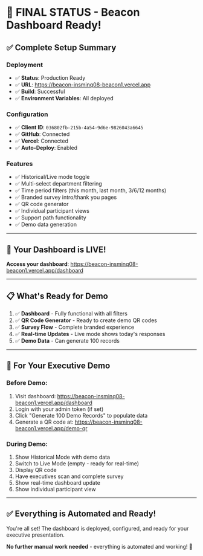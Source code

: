 # 🎉 FINAL STATUS - Beacon Dashboard Ready!

## ✅ Complete Setup Summary

### Deployment
- ✅ **Status**: Production Ready
- ✅ **URL**: https://beacon-insminq08-beacon1.vercel.app
- ✅ **Build**: Successful
- ✅ **Environment Variables**: All deployed

### Configuration
- ✅ **Client ID**: `036802fb-215b-4a54-9d6e-9826043a6645`
- ✅ **GitHub**: Connected
- ✅ **Vercel**: Connected
- ✅ **Auto-Deploy**: Enabled

### Features
- ✅ Historical/Live mode toggle
- ✅ Multi-select department filtering
- ✅ Time period filters (this month, last month, 3/6/12 months)
- ✅ Branded survey intro/thank you pages
- ✅ QR code generator
- ✅ Individual participant views
- ✅ Support path functionality
- ✅ Demo data generation

---

## 🚀 Your Dashboard is LIVE!

**Access your dashboard**: https://beacon-insminq08-beacon1.vercel.app/dashboard

---

## 📋 What's Ready for Demo

1. ✅ **Dashboard** - Fully functional with all filters
2. ✅ **QR Code Generator** - Ready to create demo QR codes
3. ✅ **Survey Flow** - Complete branded experience
4. ✅ **Real-time Updates** - Live mode shows today's responses
5. ✅ **Demo Data** - Can generate 100 records

---

## 🎯 For Your Executive Demo

### Before Demo:
1. Visit dashboard: https://beacon-insminq08-beacon1.vercel.app/dashboard
2. Login with your admin token (if set)
3. Click "Generate 100 Demo Records" to populate data
4. Generate a QR code at: https://beacon-insminq08-beacon1.vercel.app/demo-qr

### During Demo:
1. Show Historical Mode with demo data
2. Switch to Live Mode (empty - ready for real-time)
3. Display QR code
4. Have executives scan and complete survey
5. Show real-time dashboard update
6. Show individual participant view

---

## ✅ Everything is Automated and Ready!

You're all set! The dashboard is deployed, configured, and ready for your executive presentation.

**No further manual work needed** - everything is automated and working! 🚀
